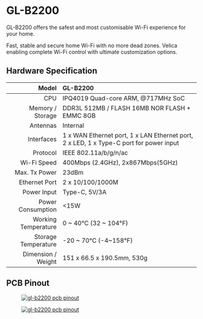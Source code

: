 # GL-B2200

GL-B2200 offers the safest and most customisable Wi-Fi experience for your home.

Fast, stable and secure home Wi-Fi with no more dead zones. Velica enabling complete Wi-Fi control with ultimate customization options.

## Hardware Specification

|                         Model | GL-B2200                                              |
| ----------------------------: | :---------------------------------------------------- |
|                           CPU | IPQ4019 Quad-core ARM, @717MHz SoC                    |
|              Memory / Storage | DDR3L 512MB / FLASH 16MB NOR FLASH + EMMC 8GB         |
|                      Antennas | Internal                                              |
|                    Interfaces | 1 x WAN Ethernet port, 1 x LAN Ethernet port, 2 x LED, 1 x Type-C port for power input |
|                     Protocol  | IEEE 802.11a/b/g/n/ac                                 |
|                   Wi-Fi Speed | 400Mbps (2.4GHz), 2x867Mbps(5GHz)                     |
|                 Max. Tx Power | 23dBm                                                 |
|                 Ethernet Port | 2 x 10/100/1000M                                      |
|                   Power Input | Type-C, 5V/3A                                         |
|            Power Consumption  | <15W                                                  |
|           Working Temperature | 0 ~ 40°C (32 ~ 104°F)                                 |
|           Storage Temperature | -20 ~ 70°C (-4~158°F)                                 |
|            Dimension / Weight | 151 x 66.5 x 190.5mm, 530g                            |

## PCB Pinout

<div class="gl-lightbox" itemscope itemtype="http://schema.org/ImageGallery">
  <figure itemprop="associatedMedia" itemscope itemtype="http://schema.org/ImageObject">
    <a href="https://static.gl-inet.com/docs/router/en/3/setup/gl-b2200/hardware/hardware_1.jpg" itemprop="contentUrl" data-size="3167x2480">
      <img src="https://static.gl-inet.com/docs/router/en/3/setup/gl-b2200/hardware/hardware_1.jpg" itemprop="thumbnail" alt="gl-b2200 pcb pinout" loading="lazy" />
    </a>
  </figure>
</div>

<div class="gl-lightbox" itemscope itemtype="http://schema.org/ImageGallery">
  <figure itemprop="associatedMedia" itemscope itemtype="http://schema.org/ImageObject">
    <a href="https://static.gl-inet.com/docs/router/en/3/setup/gl-b2200/hardware/hardware_2.jpg" itemprop="contentUrl" data-size="3167x2480">
      <img src="https://static.gl-inet.com/docs/router/en/3/setup/gl-b2200/hardware/hardware_2.jpg" itemprop="thumbnail" alt="gl-b2200 pcb pinout" loading="lazy" />
    </a>
  </figure>
</div>
